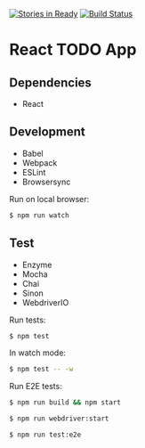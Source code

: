 [![Stories in Ready](https://badge.waffle.io/ybiquitous/react-todo.png?label=ready&title=Ready)](https://waffle.io/ybiquitous/react-todo)
[![Build Status](https://travis-ci.org/ybiquitous/react-todo.svg)](https://travis-ci.org/ybiquitous/react-todo)

# React TODO App

## Dependencies

- React

## Development

- Babel
- Webpack
- ESLint
- Browsersync

Run on local browser:

```sh
$ npm run watch
```

## Test

- Enzyme
- Mocha
- Chai
- Sinon
- WebdriverIO

Run tests:

```sh
$ npm test
```

In watch mode:

```sh
$ npm test -- -w
```

Run E2E tests:

```sh
$ npm run build && npm start
```

```sh
$ npm run webdriver:start
```

```sh
$ npm run test:e2e
```
